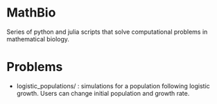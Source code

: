 # MathBio
Series of python and julia scripts that solve computational problems 
in mathematical biology.

# Problems
+ logistic\_populations/ : simulations for a population following 
logistic growth. Users can change initial population and growth rate.

